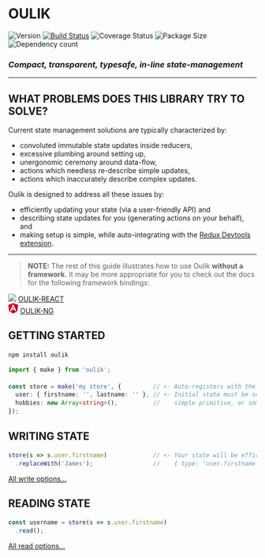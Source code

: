 # OULIK #

![Version](https://img.shields.io/npm/v/oulik.svg)
[![Build Status](https://travis-ci.org/Memeplexx/oulik.svg?branch=master)](https://travis-ci.org/Memeplexx/oulik.svg?branch=master)
![Coverage Status](https://coveralls.io/repos/github/Memeplexx/oulik/badge.svg?branch=master)
![Package Size](https://badgen.net/bundlephobia/minzip/oulik)
![Dependency count](https://badgen.net/bundlephobia/dependency-count/oulik)

### ***Compact, transparent, typesafe, in-line state-management*** ###
---
## WHAT PROBLEMS DOES THIS LIBRARY TRY TO SOLVE? ##
Current state management solutions are typically characterized by:
* convoluted immutable state updates inside reducers,
* excessive plumbing around setting up,
* unergonomic ceremony around data-flow,
* actions which needless re-describe simple updates,
* actions which inaccurately describe complex updates.

Oulik is designed to address all these issues by:  
* efficiently updating your state (via a user-friendly API) and 
* describing state updates for you (generating actions on your behalf), and
* making setup is simple, while auto-integrating with the [Redux Devtools extension](https://chrome.google.com/webstore/detail/redux-devtools/lmhkpmbekcpmknklioeibfkpmmfibljd?hl=en).

---

> **NOTE:** The rest of this guide illustrates how to use Oulik **without a framework.** It may be more appropriate for you to check out the docs for the following framework bindings:  

![](assets/react.ico) <u>[OULIK-REACT](./docs/readme-react.md)</u>  
![](assets/angular.png) <u>[OULIK-NG](./docs/readme-ng.md)</u>  

## GETTING STARTED ##

```console
npm install oulik
```
```Typescript
import { make } from 'oulik';

const store = make('my store', {         // <- Auto-registers with the Redux Devtools Extension.
  user: { firstname: '', lastname: '' }, // <- Initial state must be serializable. It can be a
  hobbies: new Array<string>(),          //    simple primitive, or something far more nested.
});       
```

## WRITING STATE ##
```Typescript
store(s => s.user.firstname)             // <- Your state will be efficiently replaced using the action:
  .replaceWith('James');                 //    { type: 'user.firstname.replaceWith()', payload: 'James' }
```
[All write options...](./docs/readme-write.md)

## READING STATE ##

```Typescript
const username = store(s => s.user.firstname)
  .read();
```
[All read options...](./docs/readme-read.md)